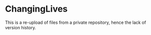 # ChangingLives

This is a re-upload of files from a private repository, hence the lack of version history.
